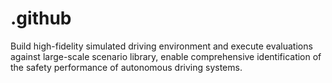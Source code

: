 # .github
Build high-fidelity simulated driving environment and execute evaluations against large-scale scenario library, enable comprehensive identification of the safety performance of autonomous driving systems.

